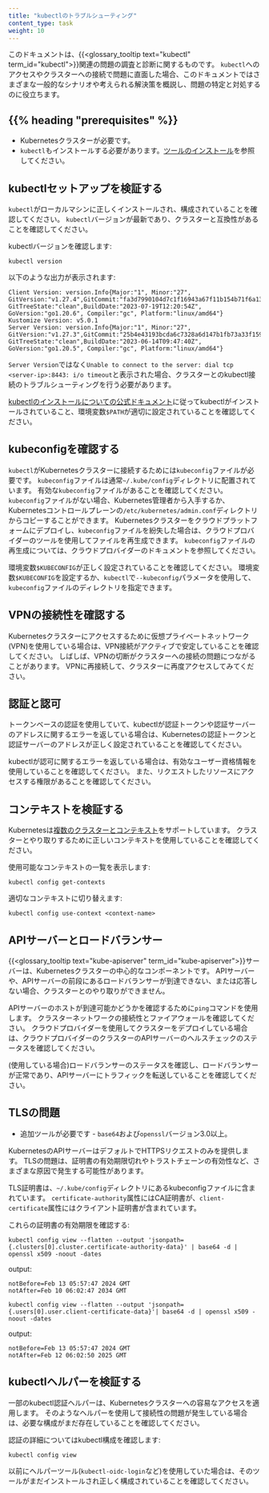 ```yaml
---
title: "kubectlのトラブルシューティング"
content_type: task
weight: 10
---
```


<!-- overview -->

このドキュメントは、{{<glossary_tooltip text="kubectl" term_id="kubectl">}}関連の問題の調査と診断に関するものです。
`kubectl`へのアクセスやクラスターへの接続で問題に直面した場合、このドキュメントではさまざまな一般的なシナリオや考えられる解決策を概説し、問題の特定と対処するのに役立ちます。

<!-- body -->

## {{% heading "prerequisites" %}}

* Kubernetesクラスターが必要です。
* `kubectl`もインストールする必要があります。[ツールのインストール](/ja/docs/tasks/tools/#kubectl)を参照してください。

## kubectlセットアップを検証する

`kubectl`がローカルマシンに正しくインストールされ、構成されていることを確認してください。
`kubectl`バージョンが最新であり、クラスターと互換性があることを確認してください。

kubectlバージョンを確認します:

```shell
kubectl version
```

以下のような出力が表示されます:

```console
Client Version: version.Info{Major:"1", Minor:"27", GitVersion:"v1.27.4",GitCommit:"fa3d7990104d7c1f16943a67f11b154b71f6a132", GitTreeState:"clean",BuildDate:"2023-07-19T12:20:54Z", GoVersion:"go1.20.6", Compiler:"gc", Platform:"linux/amd64"}
Kustomize Version: v5.0.1
Server Version: version.Info{Major:"1", Minor:"27", GitVersion:"v1.27.3",GitCommit:"25b4e43193bcda6c7328a6d147b1fb73a33f1598", GitTreeState:"clean",BuildDate:"2023-06-14T09:47:40Z", GoVersion:"go1.20.5", Compiler:"gc", Platform:"linux/amd64"}

```

`Server Version`ではなく`Unable to connect to the server: dial tcp <server-ip>:8443: i/o timeout`と表示された場合、クラスターとのkubectl接続のトラブルシューティングを行う必要があります。

[kubectlのインストールについての公式ドキュメント](/ja/docs/tasks/tools/#kubectl)に従ってkubectlがインストールされていること、環境変数`$PATH`が適切に設定されていることを確認してください。

## kubeconfigを確認する

`kubectl`がKubernetesクラスターに接続するためには`kubeconfig`ファイルが必要です。
`kubeconfig`ファイルは通常`~/.kube/config`ディレクトリに配置されています。
有効な`kubeconfig`ファイルがあることを確認してください。
`kubeconfig`ファイルがない場合、Kubernetes管理者から入手するか、Kubernetesコントロールプレーンの`/etc/kubernetes/admin.conf`ディレクトリからコピーすることができます。
Kubernetesクラスターをクラウドプラットフォームにデプロイし、`kubeconfig`ファイルを紛失した場合は、クラウドプロバイダーのツールを使用してファイルを再生成できます。
`kubeconfig`ファイルの再生成については、クラウドプロバイダーのドキュメントを参照してください。

環境変数`$KUBECONFIG`が正しく設定されていることを確認してください。
環境変数`$KUBECONFIG`を設定するか、`kubectl`で`--kubeconfig`パラメータを使用して、`kubeconfig`ファイルのディレクトリを指定できます。

## VPNの接続性を確認する

Kubernetesクラスターにアクセスするために仮想プライベートネットワーク(VPN)を使用している場合は、VPN接続がアクティブで安定していることを確認してください。
しばしば、VPNの切断がクラスターへの接続の問題につながることがあります。
VPNに再接続して、クラスターに再度アクセスしてみてください。

## 認証と認可

トークンベースの認証を使用していて、kubectlが認証トークンや認証サーバーのアドレスに関するエラーを返している場合は、Kubernetesの認証トークンと認証サーバーのアドレスが正しく設定されていることを確認してください。

kubectlが認可に関するエラーを返している場合は、有効なユーザー資格情報を使用していることを確認してください。
また、リクエストしたリソースにアクセスする権限があることを確認してください。

## コンテキストを検証する

Kubernetesは[複数のクラスターとコンテキスト](/ja/docs/tasks/access-application-cluster/configure-access-multiple-clusters/)をサポートしています。
クラスターとやり取りするために正しいコンテキストを使用していることを確認してください。

使用可能なコンテキストの一覧を表示します:

```shell
kubectl config get-contexts
```

適切なコンテキストに切り替えます:

```shell
kubectl config use-context <context-name>
```

## APIサーバーとロードバランサー

{{<glossary_tooltip text="kube-apiserver" term_id="kube-apiserver">}}サーバーは、Kubernetesクラスターの中心的なコンポーネントです。
APIサーバーや、APIサーバーの前段にあるロードバランサーが到達できない、または応答しない場合、クラスターとのやり取りができません。

APIサーバーのホストが到達可能かどうかを確認するために`ping`コマンドを使用します。
クラスターネットワークの接続性とファイアウォールを確認してください。
クラウドプロバイダーを使用してクラスターをデプロイしている場合は、クラウドプロバイダーのクラスターのAPIサーバーのヘルスチェックのステータスを確認してください。

(使用している場合)ロードバランサーのステータスを確認し、ロードバランサーが正常であり、APIサーバーにトラフィックを転送していることを確認してください。

## TLSの問題
* 追加ツールが必要です - `base64`および`openssl`バージョン3.0以上。

KubernetesのAPIサーバーはデフォルトでHTTPSリクエストのみを提供します。
TLSの問題は、証明書の有効期限切れやトラストチェーンの有効性など、さまざまな原因で発生する可能性があります。

TLS証明書は、`~/.kube/config`ディレクトリにあるkubeconfigファイルに含まれています。
`certificate-authority`属性にはCA証明書が、`client-certificate`属性にはクライアント証明書が含まれています。

これらの証明書の有効期限を確認する:

```shell
kubectl config view --flatten --output 'jsonpath={.clusters[0].cluster.certificate-authority-data}' | base64 -d | openssl x509 -noout -dates
```

output:
```console
notBefore=Feb 13 05:57:47 2024 GMT
notAfter=Feb 10 06:02:47 2034 GMT
```

```shell
kubectl config view --flatten --output 'jsonpath={.users[0].user.client-certificate-data}'| base64 -d | openssl x509 -noout -dates
```

output:
```console
notBefore=Feb 13 05:57:47 2024 GMT
notAfter=Feb 12 06:02:50 2025 GMT
```

## kubectlヘルパーを検証する

一部のkubectl認証ヘルパーは、Kubernetesクラスターへの容易なアクセスを適用します。
そのようなヘルパーを使用して接続性の問題が発生している場合は、必要な構成がまだ存在していることを確認してください。

認証の詳細についてはkubectl構成を確認します:

```shell
kubectl config view
```

以前にヘルパーツール(`kubectl-oidc-login`など)を使用していた場合は、そのツールがまだインストールされ正しく構成されていることを確認してください。
